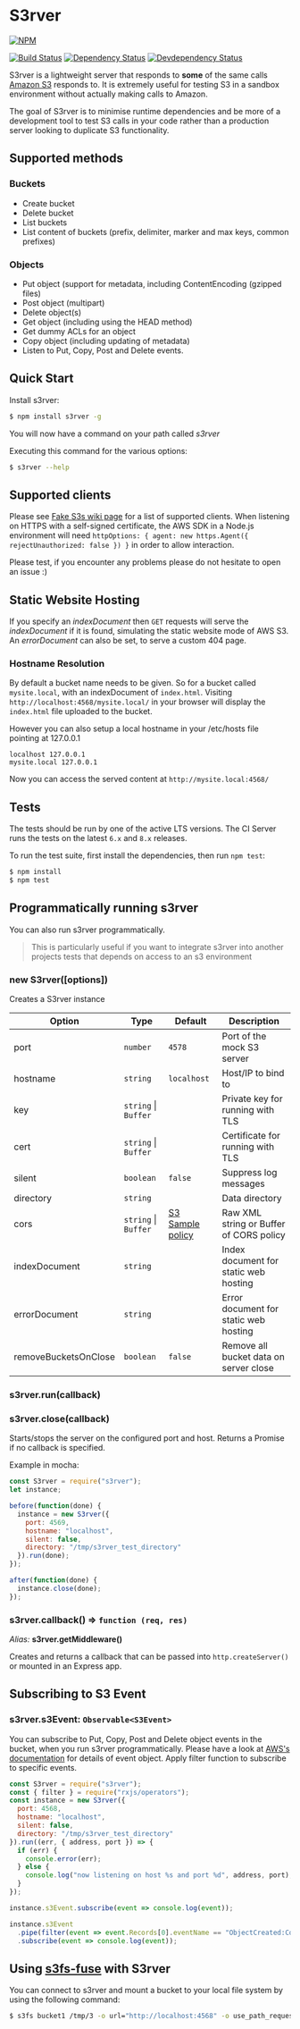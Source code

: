 # S3rver

[![NPM](https://nodei.co/npm/s3rver.png)](https://nodei.co/npm/s3rver/)

[![Build Status](https://api.travis-ci.org/jamhall/s3rver.png)](https://travis-ci.org/jamhall/s3rver)
[![Dependency Status](https://david-dm.org/jamhall/s3rver/status.svg)](https://david-dm.org/jamhall/s3rver)
[![Devdependency Status](https://david-dm.org/jamhall/s3rver/dev-status.svg)](https://david-dm.org/jamhall/s3rver?type=dev)

S3rver is a lightweight server that responds to **some** of the same calls [Amazon S3](http://docs.aws.amazon.com/AWSJavaScriptSDK/latest/AWS/S3.html) responds to. It is extremely useful for testing S3 in a sandbox environment without actually making calls to Amazon.

The goal of S3rver is to minimise runtime dependencies and be more of a development tool to test S3 calls in your code rather than a production server looking to duplicate S3 functionality.

## Supported methods

### Buckets

- Create bucket
- Delete bucket
- List buckets
- List content of buckets (prefix, delimiter, marker and max keys, common prefixes)

### Objects

- Put object (support for metadata, including ContentEncoding (gzipped files)
- Post object (multipart)
- Delete object(s)
- Get object (including using the HEAD method)
- Get dummy ACLs for an object
- Copy object (including updating of metadata)
- Listen to Put, Copy, Post and Delete events.

## Quick Start

Install s3rver:

```bash
$ npm install s3rver -g
```

You will now have a command on your path called _s3rver_

Executing this command for the various options:

```bash
$ s3rver --help
```

## Supported clients

Please see [Fake S3s wiki page](https://github.com/jubos/fake-s3/wiki/Supported-Clients) for a list of supported clients.
When listening on HTTPS with a self-signed certificate, the AWS SDK in a Node.js environment will need `httpOptions: { agent: new https.Agent({ rejectUnauthorized: false }) }` in order to allow interaction.

Please test, if you encounter any problems please do not hesitate to open an issue :)

## Static Website Hosting

If you specify an _indexDocument_ then `GET` requests will serve the _indexDocument_ if it is found, simulating the static website mode of AWS S3. An _errorDocument_ can also be set, to serve a custom 404 page.

### Hostname Resolution

By default a bucket name needs to be given. So for a bucket called `mysite.local`, with an indexDocument of `index.html`. Visiting `http://localhost:4568/mysite.local/` in your browser will display the `index.html` file uploaded to the bucket.

However you can also setup a local hostname in your /etc/hosts file pointing at 127.0.0.1

```
localhost 127.0.0.1
mysite.local 127.0.0.1
```

Now you can access the served content at `http://mysite.local:4568/`

## Tests

The tests should be run by one of the active LTS versions. The CI Server runs the tests on the latest `6.x` and `8.x` releases.

To run the test suite, first install the dependencies, then run `npm test`:

```bash
$ npm install
$ npm test
```

## Programmatically running s3rver

You can also run s3rver programmatically.

> This is particularly useful if you want to integrate s3rver into another projects tests that depends on access to an s3 environment

### new S3rver([options])

Creates a S3rver instance

<!-- prettier-ignore start -->

| Option               | Type                 | Default                                    | Description                             |
| -------------------- | -------------------- | ------------------------------------------ | --------------------------------------- |
| port                 | `number`             | `4578`                                     | Port of the mock S3 server              |
| hostname             | `string`             | `localhost`                                | Host/IP to bind to                      |
| key                  | `string` \| `Buffer` |                                            | Private key for running with TLS        |
| cert                 | `string` \| `Buffer` |                                            | Certificate for running with TLS        |
| silent               | `boolean`            | `false`                                    | Suppress log messages                   |
| directory            | `string`             |                                            | Data directory                          |
| cors                 | `string` \| `Buffer` | [S3 Sample policy](cors_sample_policy.xml) | Raw XML string or Buffer of CORS policy |
| indexDocument        | `string`             |                                            | Index document for static web hosting   |
| errorDocument        | `string`             |                                            | Error document for static web hosting   |
| removeBucketsOnClose | `boolean`            | `false`                                    | Remove all bucket data on server close  |

<!-- prettier-ignore end -->

### s3rver.run(callback)

### s3rver.close(callback)

Starts/stops the server on the configured port and host. Returns a Promise if no callback is specified.

Example in mocha:

```javascript
const S3rver = require("s3rver");
let instance;

before(function(done) {
  instance = new S3rver({
    port: 4569,
    hostname: "localhost",
    silent: false,
    directory: "/tmp/s3rver_test_directory"
  }).run(done);
});

after(function(done) {
  instance.close(done);
});
```

### s3rver.callback() ⇒ `function (req, res)`

_Alias:_ **s3rver.getMiddleware()**

Creates and returns a callback that can be passed into `http.createServer()` or mounted in an Express app.

## Subscribing to S3 Event

### s3rver.s3Event: `Observable<S3Event>`

You can subscribe to Put, Copy, Post and Delete object events in the bucket, when you run s3rver programmatically.
Please have a look at [AWS's documentation](http://docs.aws.amazon.com/AmazonS3/latest/dev/notification-content-structure.html) for details of event object.
Apply filter function to subscribe to specific events.

```javascript
const S3rver = require("s3rver");
const { filter } = require("rxjs/operators");
const instance = new S3rver({
  port: 4568,
  hostname: "localhost",
  silent: false,
  directory: "/tmp/s3rver_test_directory"
}).run((err, { address, port }) => {
  if (err) {
    console.error(err);
  } else {
    console.log("now listening on host %s and port %d", address, port);
  }
});

instance.s3Event.subscribe(event => console.log(event));

instance.s3Event
  .pipe(filter(event => event.Records[0].eventName == "ObjectCreated:Copy"))
  .subscribe(event => console.log(event));
```

## Using [s3fs-fuse](https://github.com/s3fs-fuse/s3fs-fuse) with S3rver

You can connect to s3rver and mount a bucket to your local file system by using the following command:

```bash
$ s3fs bucket1 /tmp/3 -o url="http://localhost:4568" -o use_path_request_style -d -f -o f2 -o curldbg
```
